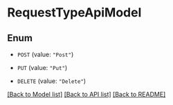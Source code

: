 # RequestTypeApiModel

## Enum


* `POST` (value: `"Post"`)

* `PUT` (value: `"Put"`)

* `DELETE` (value: `"Delete"`)


[[Back to Model list]](../README.md#documentation-for-models) [[Back to API list]](../README.md#documentation-for-api-endpoints) [[Back to README]](../README.md)


